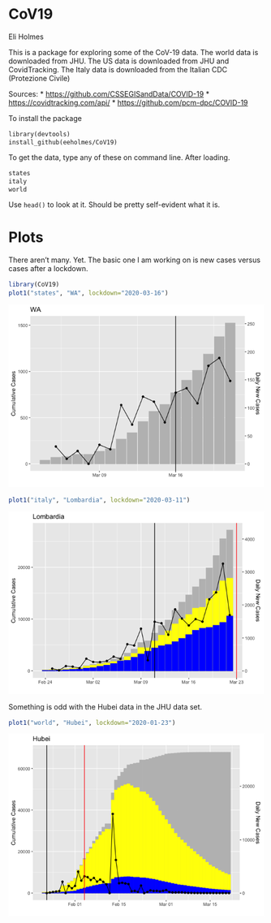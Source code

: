 CoV19
================
Eli Holmes

This is a package for exploring some of the CoV-19 data. The world data
is downloaded from JHU. The US data is downloaded from JHU and
CovidTracking. The Italy data is downloaded from the Italian CDC
(Protezione Civile)

Sources: \* <https://github.com/CSSEGISandData/COVID-19> \*
<https://covidtracking.com/api/> \*
<https://github.com/pcm-dpc/COVID-19>

To install the package

    library(devtools)
    install_github(eeholmes/CoV19)

To get the data, type any of these on command line. After loading.

    states
    italy
    world

Use `head()` to look at it. Should be pretty self-evident what it is.

# Plots

There aren’t many. Yet. The basic one I am working on is new cases
versus cases after a lockdown.

``` r
library(CoV19)
plot1("states", "WA", lockdown="2020-03-16")
```

![](README_files/figure-gfm/unnamed-chunk-1-1.png)<!-- -->

``` r
plot1("italy", "Lombardia", lockdown="2020-03-11")
```

![](README_files/figure-gfm/unnamed-chunk-2-1.png)<!-- -->

Something is odd with the Hubei data in the JHU data set.

``` r
plot1("world", "Hubei", lockdown="2020-01-23")
```

![](README_files/figure-gfm/unnamed-chunk-3-1.png)<!-- -->
